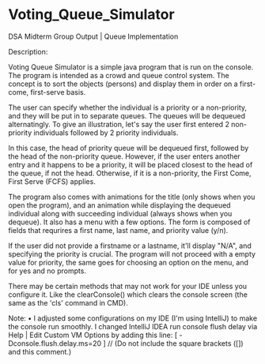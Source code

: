 # Voting_Queue_Simulator
DSA Midterm Group Output | Queue Implementation

Description: 

Voting Queue Simulator is a simple java program that is run on the console. The program is intended as 
a crowd and queue control system. The concept is to sort the objects (persons) and display them in order
on a first-come, first-serve basis. 

The user can specify whether the individual is a priority or a non-priority, and they will be put in to separate
queues. The queues will be dequeued alternatingly. To give an illustration, let's say the user first entered 2 
non-priority individuals followed by 2 priority individuals. 

In this case, the head of priority queue will be dequeued first, followed by the head of the non-priority queue. 
However, if the user enters another entry and it happens to be a priority, it will be placed closest to the head 
of the queue, if not the head. Otherwise, if it is a non-priority, the First Come, First Serve (FCFS) applies.

The program also comes with animations for the title (only shows when you open the program), and an animation while 
displaying the dequeued individual along with succeeding individual (always shows when you dequeue). It also has a 
menu with a few options. The form is composed of fields that requrires a first name, last name, and priority value (y/n).

If the user did not provide a firstname or a lastname, it'll display "N/A", and specifying the priority is crucial.
The program will not proceed with a empty value for priority, the same goes for choosing an option on the menu, and for
yes and no prompts.

There may be certain methods that may not work for your IDE unless you configure it. Like the clearConsole() which 
clears the console screen (the same as the 'cls' command in CMD).

Note: 
• I adjusted some configurations on my IDE (I'm using IntelliJ) to make the console run smoothly.
  I changed IntelliJ IDEA run console flush delay via Help | Edit Custom VM Options by adding this line:
  [ -Dconsole.flush.delay.ms=20 ] // (Do not include the square brackets ([]) and this comment.)
